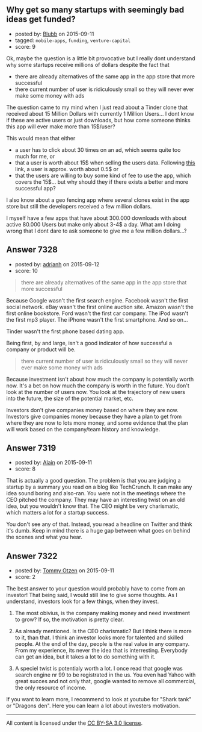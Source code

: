 ## Why get so many startups with seemingly bad ideas get funded?

- posted by: [Blubb](https://stackexchange.com/users/6938864/blubb) on 2015-09-11
- tagged: `mobile-apps`, `funding`, `venture-capital`
- score: 9

<p>Ok, maybe the question is a little bit provocative but I really dont understand why some startups receive millions of dollars despite the fact that</p>

<ul>
<li>there are already alternatives of the same app in the app store that more successful</li>
<li>there current number of user is ridiculously small so they will never ever make some money with ads</li>
</ul>

<p>The question came to my mind when I just read about a Tinder clone that received about 15 Million Dollars with currently 1 Million Users... I dont know if these are active users or just downloads, but how come someone thinks this app will ever make more than 15$/user? </p>

<p>This would mean that either </p>

<ul>
<li>a user has to click about 30 times on an ad, which seems quite too much for me, or </li>
<li>that a user is worth about 15$ when selling the users data. Following <a href="http://www.ft.com/intl/cms/s/2/927ca86e-d29b-11e2-88ed-00144feab7de.html#axzz2z2agBB6R">this</a> link, a user is approx. worth about 0.5$ or</li>
<li>that the users are willing to buy some kind of fee to use the app, which covers the 15$... but why should they if there exists a better and more successful app?</li>
</ul>

<p>I also know about a geo fencing app where several clones exist in the app store but still the developers received a few million dollars.</p>

<p>I myself have a few apps that have about 300.000 downloads with about active 80.000 Users but make only about 3-4$ a day. What am I doing wrong that I dont dare to ask someone to give me a few million dollars...?</p>



## Answer 7328

- posted by: [adrianh](https://stackexchange.com/users/7553/adrianh) on 2015-09-12
- score: 10

<blockquote>
  <p>there are already alternatives of the same app in the app store that more successful</p>
</blockquote>

<p>Because Google wasn't the first search engine. Facebook wasn't the first social network. eBay wasn't the first online auction site. Amazon wasn't the first online bookstore. Ford wasn't the first car company. The iPod wasn't the first mp3 player. The iPhone wasn't the first smartphone. And so on…</p>

<p>Tinder wasn't the first phone based dating app.</p>

<p>Being first, by and large, isn't a good indicator of how successful a company or product will be.</p>

<blockquote>
  <p>there current number of user is ridiculously small so they will never ever make some money with ads</p>
</blockquote>

<p>Because investment isn't about how much the company is potentially worth now. It's a bet on how much the company is worth in the future. You don't look at the number of users now. You look at the trajectory of new users into the future, the size of the potential market, etc.</p>

<p>Investors don't give companies money based on where they are now. Investors give companies money because they have a plan to get from where they are now to lots more money, and some evidence that the plan will work based on the company/team history and knowledge.</p>



## Answer 7319

- posted by: [Alain](https://stackexchange.com/users/21866/alain) on 2015-09-11
- score: 8

<p>That is actually a good question. The problem is that you are judging a startup by a summary you read on a blog like TechCrunch. It can make any idea sound boring and also-ran. You were not in the meetings where the CEO pitched the company. They may have an interesting twist on an old idea, but you wouldn't know that. The CEO might be very charismatic, which matters a lot for a startup success.</p>

<p>You don't see any of that. Instead, you read a headline on Twitter and think it's dumb. Keep in mind there is a huge gap between what goes on behind the scenes and what you hear.</p>



## Answer 7322

- posted by: [Tommy Otzen](https://stackexchange.com/users/4026382/tommy-otzen) on 2015-09-11
- score: 2

<p>The best answer to your question would probably have to come from an investor! That being said, I would still line to give some thoughts. As I understand, investors look for a few things, when they invest.</p>

<ol>
<li><p>The most obivius, is the company making money and need investment to grow? If so, the motivation is pretty clear.</p></li>
<li><p>As already mentioned. Is the CEO charismatic? But I think there is more to it, than that. I think an investor looks more for talented and skilled people. At the end of the day, people is the real value in any company. From my experience, its never the idea that is interresting. Everybody can get an idea, but it takes a lot to do something with it.</p></li>
<li><p>A speciel twist is potentialy worth a lot. I once read that google was search engine nr 99 to be registrated in the us. You even had Yahoo with great succes and not only that, google wanted to remove all commercial, the only resource of income.</p></li>
</ol>

<p>If you want to learn more, I recommend to look at youtube for "Shark tank" or "Dragons den". Here you can learn a lot about investers motivation.</p>




---

All content is licensed under the [CC BY-SA 3.0 license](https://creativecommons.org/licenses/by-sa/3.0/).
